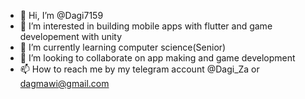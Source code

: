 - 👋 Hi, I’m @Dagi7159
- 👀 I’m interested in building mobile apps with flutter and game developement with unity
- 🌱 I’m currently learning computer science(Senior) 
- 💞️ I’m looking to collaborate on app making and game development
- 📫 How to reach me by my telegram account @Dagi_Za or dagmawi@gmail.com

<!---
Dagi7159/Dagi7159 is a ✨ special ✨ repository because its `README.md` (this file) appears on your GitHub profile.
You can click the Preview link to take a look at your changes.
--->
